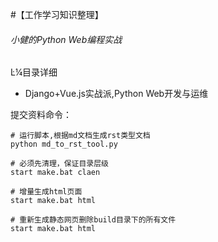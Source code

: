 #【工作学习知识整理】

###### 小健的Python Web编程实战


Ŀ¼目录详细

- Django+Vue.js实战派,Python Web开发与运维




提交资料命令：
```
# 运行脚本,根据md文档生成rst类型文档
python md_to_rst_tool.py 

# 必须先清理，保证目录层级
start make.bat claen	

# 增量生成html页面	
start make.bat html

# 重新生成静态网页删除build目录下的所有文件
start make.bat html
```

